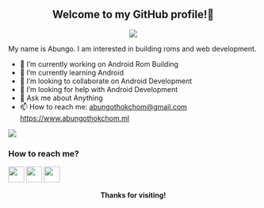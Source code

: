 <!--
### Hi there 👋

**Abungo/Abungo** is a ✨ _special_ ✨ repository because its `README.md` (this file) appears on your GitHub profile.

Here are some ideas to get you started:
-->
<h2 align="center">
  Welcome to my GitHub profile!👋
</h2>

<p align="center">
  <img src="https://gpvc.arturio.dev/Abungo">
</p>
My name is Abungo.
I am interested in building roms and web development.

- 🔭 I’m currently working on Android Rom Building
- 🌱 I’m currently learning Android
- 👯 I’m looking to collaborate on Android Development
- 🤔 I’m looking for help with Android Development
- 💬 Ask me about Anything
- 📫 How to reach me: abungothokchom@gmail.com
https://www.abungothokchom.ml

<img align="center" src="https://github-readme-stats.vercel.app/api/?username=Abungo&theme=radical"/>
<h3>
  How to reach me?
</h3>

[<img src="https://www.vectorlogo.zone/logos/telegram/telegram-tile.svg" width="32">](http://t.me/ameetei123)
[<img src="https://www.vectorlogo.zone/logos/instagram/instagram-tile.svg" width="32">](https://www.instagram.com/abungo_thokchom )
[<img src="https://www.vectorlogo.zone/logos/twitter/twitter-tile.svg" width="32">](https://www.twitter.com/AbungoThokchom)

<p align="center">
  <b>Thanks for visiting!</b>
</p>
